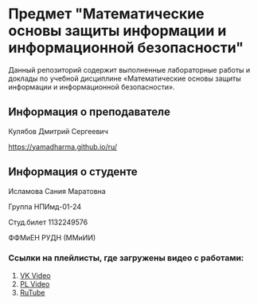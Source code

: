 # Предмет "Математические основы защиты информации и информационной безопасности"

Данный репозиторий содержит выполненные лабораторные работы и доклады по учебной дисциплине «Математические основы защиты информации и информационной безопасности».

## Информация о преподавателе
Кулябов Дмитрий Сергеевич

https://yamadharma.github.io/ru/

## Информация о студенте
Исламова Сания Маратовна

Группа НПИмд-01-24

Студ.билет 1132249576

ФФМиЕН РУДН (ММиИИ)

### Ссылки на плейлисты, где загружены видео с работами:
1. [VK Video](https://vkvideo.ru/playlist/191398882_1)
2. [PL Video](https://plvideo.ru/playlist?list=GBFH3NdOG9jm)
3. [RuTube](https://rutube.ru/plst/1213697)

